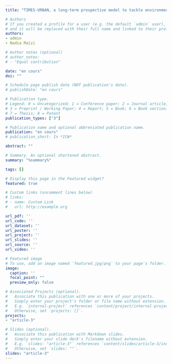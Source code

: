 ```yaml
---
title: "TIMES-URBAN, a long-term prospective model to tackle environmental urban planning issues: an application to a French city (rédigé)"

# Authors
# If you created a profile for a user (e.g. the default `admin` user), write the username (folder name) here 
# and it will be replaced with their full name and linked to their profile.
authors:
- admin
- Nadia Maïzi

# Author notes (optional)
# author_notes:
# - "Equal contribution"

date: "en cours"
doi: ""

# Schedule page publish date (NOT publication's date).
# publishDate: "en cours"

# Publication type.
# Legend: 0 = Uncategorized; 1 = Conference paper; 2 = Journal article;
# 3 = Preprint / Working Paper; 4 = Report; 5 = Book; 6 = Book section;
# 7 = Thesis; 8 = Patent
publication_types: ["3"]

# Publication name and optional abbreviated publication name.
publication: "en cours"
# publication_short: In *ICW*

abstract: ""

# Summary. An optional shortened abstract.
summary: "%summary%"

tags: []

# Display this page in the Featured widget?
featured: true

# Custom links (uncomment lines below)
# links:
# - name: Custom Link
#   url: http://example.org

url_pdf: ''
url_code: ''
url_dataset: ''
url_poster: ''
url_project: ''
url_slides: ''
url_source: ''
url_video: ''

# Featured image
# To use, add an image named `featured.jpg/png` to your page's folder. 
image:
  caption: ''
  focal_point: ""
  preview_only: false

# Associated Projects (optional).
#   Associate this publication with one or more of your projects.
#   Simply enter your project's folder or file name without extension.
#   E.g. `internal-project` references `content/project/internal-project/index.md`.
#   Otherwise, set `projects: []`.
projects:
- "article-3"

# Slides (optional).
#   Associate this publication with Markdown slides.
#   Simply enter your slide deck's filename without extension.
#   E.g. `slides: "article-3"` references `content/slides/article-3/index.md`.
#   Otherwise, set `slides: ""`.
slides: "article-3"
---
```

